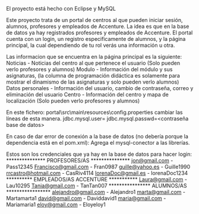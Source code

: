 El proyecto está hecho con Eclipse y MySQL

Este proyecto trata de un portal de centros al que pueden iniciar sesión, alumnos, profesores y empleados de Accenture.
La idea es que en la base de datos ya hay registrados profesores y empleados de Accenture.
El portal cuenta con un login, un registro especificamente de alumnos, y la página principal, la cual dependiendo de tu rol verás una información u otra.

Las informacion que se encuentra en la página principal es la siguiente:
Noticias - Noticias del centro al que pertenece el usuario (Solo pueden verlo profesores y alumnos)
Modulo - Información del módulo y sus asignaturas, (la columna de programación didáctica es solamente para mostrar el dinamismo de las asignaturas y solo pueden verlo alumnos)
Datos personales - Información del usuario, cambio de contraseña, correo y eliminación del usuario
Centro - Información del centro y mapa de localización (Solo pueden verlo profesores y alumnos)

En este fichero: portal\src\main\resources\config.properties cambiar las líneas de esta manera.
jdbc.mysql.user=<usuario base de datos>
jdbc.mysql.passwd=<contraseña base de datos>

En caso de dar error de conexión a la base de datos (no debería porque la dependencia está en el pom.xml): Agrega el mysql-conector a las librerías.



Estos son los credenciales que ya hay en la base de datos para hacer login:
*************** PROFESORES/AS ***************
jon@gmail.com - Pass12345
Francisco@gmail.com - Fran0987
guille@yahoo.es - Guille1990
rrcastro@hotmail.com - CasRiv4114
lorenaDoc@gmail.es - lorenaDoc1234
********** EMPLEADOS/AS ACCENTURE ***********
Laura@gmail.com - Lau10295
Tania@gmail.com - TanTan007
**************** ALUMNOS/AS *****************
alejandro@gmail.com - Alejandro1
marta@gmail.com - Martamarta1
david@gmail.com - Daviddavid1
maria@gmail.com - Mariamaria1
eloy@gmail.com - Eloyeloy1
